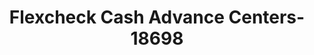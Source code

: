 ---
f_zip-code: 16001
f_state-code: PA
title: Flexcheck Cash Advance Centers-18698
f_phone: 724-283-2903
f_city-only: Butler
f_address: 1138 North Main Street Extension # C Butler
f_location-unique-id: '18698'
slug: flexcheck-cash-advance-centers-18698
updated-on: '2024-05-30T13:46:58.046Z'
created-on: '2024-05-30T13:36:59.803Z'
published-on: '2024-05-30T13:54:32.469Z'
f_city-state: cms/city/butler-pa.md
f_company: cms/company/flexcheck-cash-advance-centers.md
f_state: cms/state/pennsylvania.md
layout: '[payday-loan].html'
tags: payday-loan
---